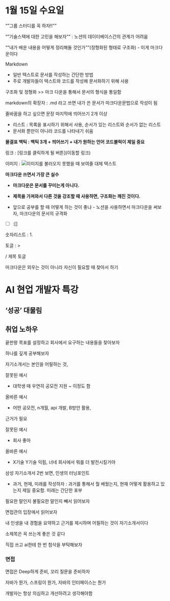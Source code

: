# 1월 15일 수요일

“”그룹 스터디를 꼭 하자!!””

“”기술스택에 대한 고민을 해보자”” : 노션의 데이터베이스간의 관계가 어려움

“”내가 배운 내용을 어떻게 정리해둘 것인가””(정형화된 형태로 구조화) - 이게 마크다운이다

Markdown

- 일반 텍스트로 문서를 작성하는 간단한 방법
- 주로 개발자들이 텍스트와 코드를 작성해 문서화하기 위해 사용

구조화 및 정형화 >> 마크 다운을 통해서 문서의 형식을 통일함

markdown의 확장자 : .md 라고 쓰면 내가 쓴 문서가 마크다운문법으로 작성이 됨

줄바꿈을 하고 싶으면 문장 마지막에 띄어쓰기 2개 이상

- 리스트 : 목록을 표시하기 위해서 사용, 순서가 있는 리스트와 순서가 없는 리스트
- 문서화 뿐만이 아니라 코드를 나타내기 쉬움

**물결표 백틱 : 백틱 3개 + 띄어쓰기 + 내가 원하는 언어 코드블럭이 제일 중요**

링크 : [링크를 클릭하게 될 버튼](이동할 링크) 

이미지 : ![이미지를 불러오지 못했을 때 보여줄 대체 택스트]()

**마크다운 쓰면서 가장 큰 실수**

- **마크다운은 문서를 꾸미는게 아니다.**
- **제목을 가져와서 다른 것을 강조할 때 사용하면, 구조화는 깨진 것이다.**

- 앞으로 공부를 할 때 어떻게 하는 것이 좋냐 - 노션을 사용하면서 마크다운을 써보자, 마크다운의 문서의 규격화

- [ ]  :[]

숫자리스트 : 1.

토글 : >

/ 제목 토글

  마크다운은 외우는 것이 아니라 자신이 필요할 때 찾아서 하기

# AI 현업 개발자 특강

## ‘성공’ 대물림

## 취업 노하우

끝판왕 목표를 설정하고 회사에서 요구하는 내용들을 찾아보자

하나를 깊게 공부해보자

자기소개서는 본인을 어필하는 것,

잘못된 예시

- 대학생 때 우연히 공모전 지원 ~ 이정도 함

올바른 예시

- 어떤 공모전, n개월, api 개발, B방안 활용,

근거가 필요

잘못된 예시

- 회사 좋아

올바른 예시

- X기술 Y기술 익힘, 너네 회사에서 뭐를 더 발전시킬거야

삼성 자기소개서 2번 보면, 인생의 터닝포인트

- 과거, 현재, 미래를 작성하자 : 과거를 통해서 뭘 배웠는지, 현재 어떻게 활용하고 있는지 제일 중요함. 미래는 간단한 포부

필요한 말인지 불필요한 말인지 빼서 읽어보자

면접관의 입장에서 읽어보자

내 인생을 내 경험을 요약하고 근거를 제시하며 어필하는 것이 자기소개서이다

소제목은 꼭 쓰는게 좋은 것 같다

직접 쓰고 ai한테 한 번 첨삭을 부탁해보자

### 면접

면접은 Deep하게 준비, 꼬리 질문을 준비하자

자바가 뭔가, 스프링이 뭔가, 자바의 인터페이스는 뭔가

개발자는 항상 의심하고 개선하려고 생각해야함